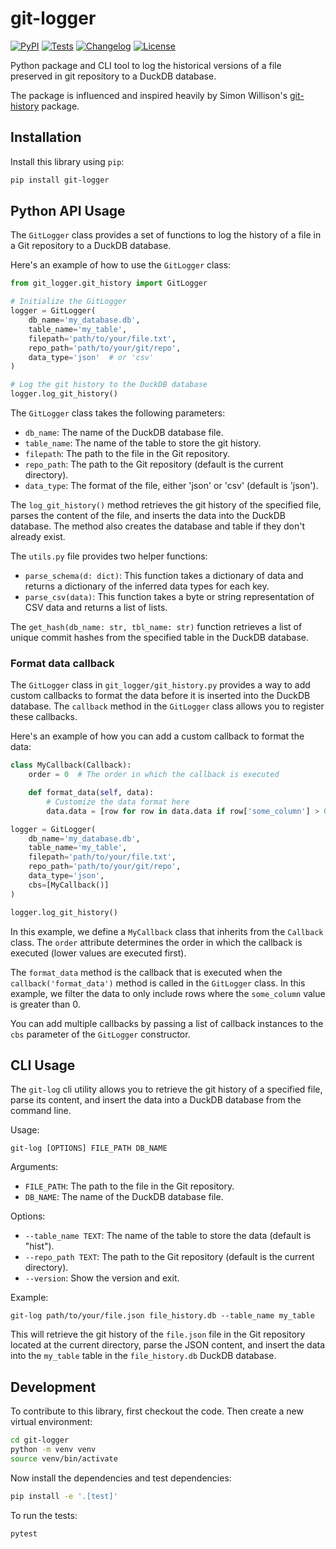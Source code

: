 # git-logger

[![PyPI](https://img.shields.io/pypi/v/git-logger.svg)](https://pypi.org/project/git-logger/)
[![Tests](https://github.com/LVG77/git-logger/actions/workflows/test.yml/badge.svg)](https://github.com/LVG77/git-logger/actions/workflows/test.yml)
[![Changelog](https://img.shields.io/github/v/release/LVG77/git-logger?include_prereleases&label=changelog)](https://github.com/LVG77/git-logger/releases)
[![License](https://img.shields.io/badge/license-Apache%202.0-blue.svg)](https://github.com/LVG77/git-logger/blob/main/LICENSE)

Python package and CLI tool to log the historical versions of a file preserved in git repository to a DuckDB database.

The package is influenced and inspired heavily by Simon Willison's [git-history](https://github.com/simonw/git-history) package.

## Installation

Install this library using `pip`:
```bash
pip install git-logger
```
## Python API Usage

The `GitLogger` class provides a set of functions to log the history of a file in a Git repository to a DuckDB database.

Here's an example of how to use the `GitLogger` class:

```python
from git_logger.git_history import GitLogger

# Initialize the GitLogger
logger = GitLogger(
    db_name='my_database.db',
    table_name='my_table',
    filepath='path/to/your/file.txt',
    repo_path='path/to/your/git/repo',
    data_type='json'  # or 'csv'
)

# Log the git history to the DuckDB database
logger.log_git_history()
```

The `GitLogger` class takes the following parameters:

- `db_name`: The name of the DuckDB database file.
- `table_name`: The name of the table to store the git history.
- `filepath`: The path to the file in the Git repository.
- `repo_path`: The path to the Git repository (default is the current directory).
- `data_type`: The format of the file, either 'json' or 'csv' (default is 'json').

The `log_git_history()` method retrieves the git history of the specified file, parses the content of the file, and inserts the data into the DuckDB database. The method also creates the database and table if they don't already exist.

The `utils.py` file provides two helper functions:

- `parse_schema(d: dict)`: This function takes a dictionary of data and returns a dictionary of the inferred data types for each key.
- `parse_csv(data)`: This function takes a byte or string representation of CSV data and returns a list of lists.

The `get_hash(db_name: str, tbl_name: str)` function retrieves a list of unique commit hashes from the specified table in the DuckDB database.


### Format data callback

The `GitLogger` class in `git_logger/git_history.py` provides a way to add custom callbacks to format the data before it is inserted into the DuckDB database. The `callback` method in the `GitLogger` class allows you to register these callbacks.

Here's an example of how you can add a custom callback to format the data:

```python
class MyCallback(Callback):
    order = 0  # The order in which the callback is executed

    def format_data(self, data):
        # Customize the data format here
        data.data = [row for row in data.data if row['some_column'] > 0]

logger = GitLogger(
    db_name='my_database.db',
    table_name='my_table',
    filepath='path/to/your/file.txt',
    repo_path='path/to/your/git/repo',
    data_type='json',
    cbs=[MyCallback()]
)

logger.log_git_history()
```

In this example, we define a `MyCallback` class that inherits from the `Callback` class. The `order` attribute determines the order in which the callback is executed (lower values are executed first).

The `format_data` method is the callback that is executed when the `callback('format_data')` method is called in the `GitLogger` class. In this example, we filter the data to only include rows where the `some_column` value is greater than 0.

You can add multiple callbacks by passing a list of callback instances to the `cbs` parameter of the `GitLogger` constructor.


## CLI Usage

The `git-log` cli utility allows you to retrieve the git history of a specified file, parse its content, and insert the data into a DuckDB database from the command line.

Usage:
```
git-log [OPTIONS] FILE_PATH DB_NAME
```

Arguments:
- `FILE_PATH`: The path to the file in the Git repository.
- `DB_NAME`: The name of the DuckDB database file.

Options:
- `--table_name TEXT`: The name of the table to store the data (default is "hist").
- `--repo_path TEXT`: The path to the Git repository (default is the current directory).
- `--version`: Show the version and exit.

Example:
```
git-log path/to/your/file.json file_history.db --table_name my_table
```

This will retrieve the git history of the `file.json` file in the Git repository located at the current directory, parse the JSON content, and insert the data into the `my_table` table in the `file_history.db` DuckDB database.

## Development

To contribute to this library, first checkout the code. Then create a new virtual environment:
```bash
cd git-logger
python -m venv venv
source venv/bin/activate
```
Now install the dependencies and test dependencies:
```bash
pip install -e '.[test]'
```
To run the tests:
```bash
pytest
```
